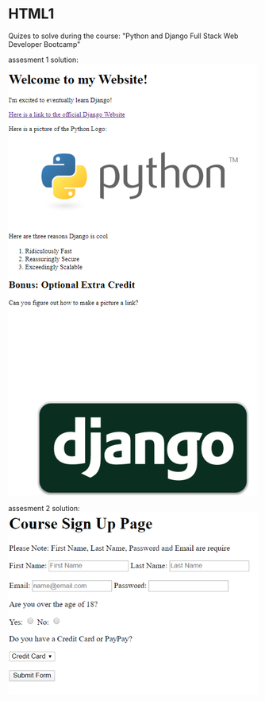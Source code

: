 # HTML1
Quizes to solve during the course: "Python and Django Full Stack Web Developer Bootcamp"

assesment 1 solution:
<br>
<img src="images/asses1.png">


assesment 2 solution:
<br>
<img src="images/asses2.png">
